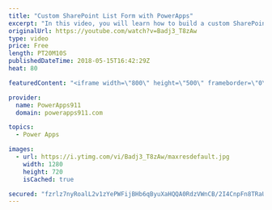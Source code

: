 ```yaml
---
title: "Custom SharePoint List Form with PowerApps"
excerpt: "In this video, you will learn how to build a custom SharePoint List Form with PowerApps. You will start with the basics and learn how to get started and some of the potholes that are along the way. The SharePointIntegration connector is covered, modifying the form, adding an button, and how to delete"
originalUrl: https://youtube.com/watch?v=Badj3_T8zAw
type: video
price: Free
length: PT20M10S
publishedDateTime: 2018-05-15T16:42:29Z
heat: 80

featuredContent: "<iframe width=\"800\" height=\"500\" frameborder=\"0\" src=\"https://www.youtube.com/embed/Badj3_T8zAw\" allow=\"accelerometer; autoplay; encrypted-media; gyroscope; picture-in-picture\" allowfullscreen></iframe>"

provider:
  name: PowerApps911
  domain: powerapps911.com

topics:
  - Power Apps

images:
  - url: https://i.ytimg.com/vi/Badj3_T8zAw/maxresdefault.jpg
    width: 1280
    height: 720
    isCached: true

secured: "fzrlz7nyRoalL2v1zYePWFijBHb6qByuXaHQQA0RdzVWnCB/2I4CnpFn8TRaUEtL9yTgRygNhAD0y/yY7ciXEcpJWLJfJB1dR0zEAp0fy/KuEOwC44/MavdgHQj6oFSkn8HqByi6pJ7ueMIHb3axysGTWXzta8g/WJ/XLUyDuJX65Sv2K88qnee00YIL73CKuyH9kru1gh/AmJ669qtltRjdjBYki68OxQuTyHpOdcXN+400cg8eVn2yVX7DJiU4eVwTHXeeSzHWo7bb15sWf4MTi+Qfaxva4fS+lQwopGMJXvs/V3S1qANLOuItacHjAIXm5ZJUT4aZbRO0RwVpYgPQiMQyzzpiV+IIVpZcpQ8B9qg4GWOX813X6YBGtJ4oNsSopFaFyN6AgGs/XKuy0DKAD+Et9+yaL6dsSqnhA1A=;k7c5dgmaoA7xkjqdQKZ7Mg=="
---
```


